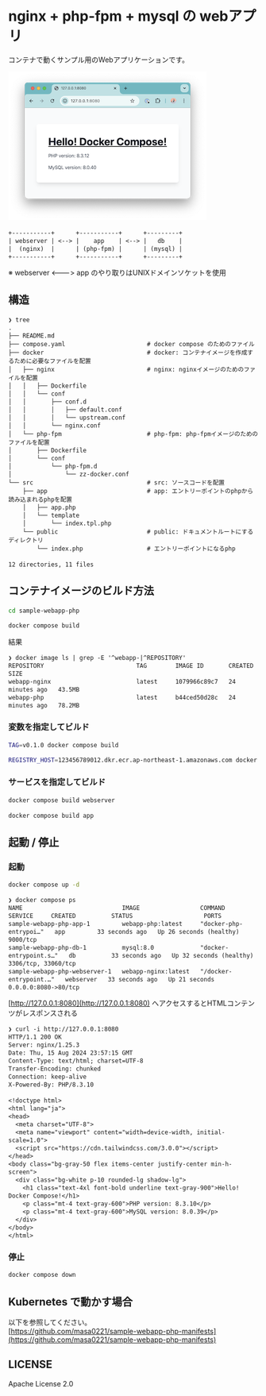 # nginx + php-fpm + mysql の webアプリ
コンテナで動くサンプル用のWebアプリケーションです。

![screen-shot](./docs/images/screen-shot.png)

```
+-----------+      +-----------+      +---------+ 
| webserver | <--> |    app    | <--> |   db    | 
|  (nginx)  |      | (php-fpm) |      | (mysql) | 
+-----------+      +-----------+      +---------+ 
```
※ webserver <---> app のやり取りはUNIXドメインソケットを使用

## 構造
```
❯ tree
.
├── README.md
├── compose.yaml                       # docker compose のためのファイル
├── docker                             # docker: コンテナイメージを作成するために必要なファイルを配置
│   ├── nginx                          # nginx: nginxイメージのためのファイルを配置
│   │   ├── Dockerfile
│   │   └── conf
│   │       ├── conf.d
│   │       │   ├── default.conf
│   │       │   └── upstream.conf
│   │       └── nginx.conf
│   └── php-fpm                        # php-fpm: php-fpmイメージのためのファイルを配置
│       ├── Dockerfile
│       └── conf
│           └── php-fpm.d
│               └── zz-docker.conf
└── src                                # src: ソースコードを配置
    ├── app                            # app: エントリーポイントのphpから読み込まれるphpを配置
    │   ├── app.php
    │   └── template
    │       └── index.tpl.php
    └── public                         # public: ドキュメントルートにするディレクトリ
        └── index.php                  # エントリーポイントになるphp

12 directories, 11 files
```

## コンテナイメージのビルド方法

```sh
cd sample-webapp-php
```

```sh
docker compose build
```

結果
```
❯ docker image ls | grep -E '^webapp-|^REPOSITORY'
REPOSITORY                          TAG        IMAGE ID       CREATED          SIZE
webapp-nginx                        latest     1079966c89c7   24 minutes ago   43.5MB
webapp-php                          latest     b44ced50d28c   24 minutes ago   78.2MB
```

### 変数を指定してビルド
```sh
TAG=v0.1.0 docker compose build
```
```sh
REGISTRY_HOST=123456789012.dkr.ecr.ap-northeast-1.amazonaws.com docker compose build
```

### サービスを指定してビルド
```sh
docker compose build webserver
```
```sh
docker compose build app
```


## 起動 / 停止
### 起動
```sh
docker compose up -d
```

```
❯ docker compose ps
NAME                            IMAGE                 COMMAND                   SERVICE     CREATED          STATUS                    PORTS
sample-webapp-php-app-1         webapp-php:latest     "docker-php-entrypoi…"   app         33 seconds ago   Up 26 seconds (healthy)   9000/tcp
sample-webapp-php-db-1          mysql:8.0             "docker-entrypoint.s…"   db          33 seconds ago   Up 32 seconds (healthy)   3306/tcp, 33060/tcp
sample-webapp-php-webserver-1   webapp-nginx:latest   "/docker-entrypoint.…"   webserver   33 seconds ago   Up 21 seconds             0.0.0.0:8080->80/tcp
```

[http://127.0.0.1:8080](http://127.0.0.1:8080) へアクセスするとHTMLコンテンツがレスポンスされる
```
❯ curl -i http://127.0.0.1:8080
HTTP/1.1 200 OK
Server: nginx/1.25.3
Date: Thu, 15 Aug 2024 23:57:15 GMT
Content-Type: text/html; charset=UTF-8
Transfer-Encoding: chunked
Connection: keep-alive
X-Powered-By: PHP/8.3.10

<!doctype html>
<html lang="ja">
<head>
  <meta charset="UTF-8">
  <meta name="viewport" content="width=device-width, initial-scale=1.0">
  <script src="https://cdn.tailwindcss.com/3.0.0"></script>
</head>
<body class="bg-gray-50 flex items-center justify-center min-h-screen">
  <div class="bg-white p-10 rounded-lg shadow-lg">
    <h1 class="text-4xl font-bold underline text-gray-900">Hello! Docker Compose!</h1>
    <p class="mt-4 text-gray-600">PHP version: 8.3.10</p>
    <p class="mt-4 text-gray-600">MySQL version: 8.0.39</p>
  </div>
</body>
</html>
```

### 停止
```sh
docker compose down
```

## Kubernetes で動かす場合
以下を参照してください。  
[https://github.com/masa0221/sample-webapp-php-manifests](https://github.com/masa0221/sample-webapp-php-manifests)


## LICENSE
Apache License 2.0
